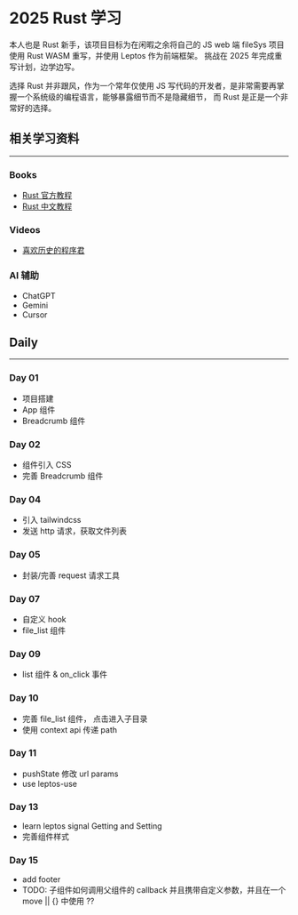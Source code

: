 # 2025 Rust 学习

本人也是 Rust 新手，该项目目标为在闲暇之余将自己的 JS web 端 fileSys 项目使用 Rust WASM 重写，并使用 Leptos 作为前端框架。
挑战在 2025 年完成重写计划，边学边写。

选择 Rust 并非跟风，作为一个常年仅使用 JS 写代码的开发者，是非常需要再掌握一个系统级的编程语言，能够暴露细节而不是隐藏细节， 而 Rust 是正是一个非常好的选择。

## 相关学习资料
------------
### Books
- [Rust 官方教程](https://www.rust-lang.org/learn)
- [Rust 中文教程](https://course.rs/about-book.html)

### Videos
- [喜欢历史的程序君](https://www.youtube.com/watch?v=ZVIlcsYaDZY&list=PL2XM89iiOzkud-BMooV19IWyBtfMVVNJj)

### AI 辅助
- ChatGPT
- Gemini
- Cursor

## Daily
--------

### Day 01
- 项目搭建
- App 组件
- Breadcrumb 组件

### Day 02
- 组件引入 CSS
- 完善 Breadcrumb 组件

### Day 04
- 引入 tailwindcss
- 发送 http 请求，获取文件列表

### Day 05
- 封装/完善 request 请求工具

### Day 07
- 自定义 hook
- file_list 组件

### Day 09
- list 组件 & on_click 事件

### Day 10
- 完善 file_list 组件， 点击进入子目录
- 使用 context api 传递 path

### Day 11
- pushState 修改 url params
- use leptos-use

### Day 13
- learn leptos signal Getting and Setting 
- 完善组件样式

### Day 15
- add footer
- TODO: 子组件如何调用父组件的 callback 并且携带自定义参数，并且在一个 move || {} 中使用 ??
